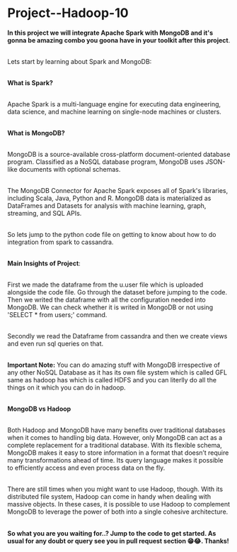# Project--Hadoop-10


<table>
  
**In this project we will integrate Apache Spark with MongoDB and it's gonna be amazing combo you goona have in your toolkit after this project**.<br></br>

Lets start by learning about Spark and MongoDB: <br></br>

**What is Spark?** <br></br>

Apache Spark is a multi-language engine for executing data engineering, data science, and machine learning on single-node machines or clusters.<br></br>

**What is MongoDB?** <br></br>

MongoDB is a source-available cross-platform document-oriented database program. Classified as a NoSQL database program, MongoDB uses JSON-like documents with optional schemas.<br></br>

The MongoDB Connector for Apache Spark exposes all of Spark's libraries, including Scala, Java, Python and R. MongoDB data is materialized as DataFrames and Datasets for analysis with machine learning, graph, streaming, and SQL APIs.<br></br>


So lets jump to the python code file on getting to know about how to do integration from spark to cassandra.<br></br>

**Main Insights of Project**:<br></br>

First we made the dataframe from the u.user file which is uploaded alongside the code file. Go through the dataset before jumping to the code. Then we writed the dataframe 
with all the configuration needed into MongoDB. We can check whether it is writed in MongoDB or not using 'SELECT * from users;' command.<br></br>

Secondly we read the Dataframe from cassandra and then we create views and even run sql queries on that.<br></br>

**Important Note:** You can do amazing stuff with MongoDB irrespective of any other NoSQL Database as it has its own file system which is called GFL same as hadoop has which is called HDFS and you can literlly do all the things on it which you can do in hadoop.<br></br>

**MongoDB vs Hadoop**<br></br>

Both Hadoop and MongoDB have many benefits over traditional databases when it comes to handling big data. However, only MongoDB can act as a complete replacement for a traditional database. With its flexible schema, MongoDB makes it easy to store information in a format that doesn’t require many transformations ahead of time. Its query language makes it possible to efficiently access and even process data on the fly.<br></br>

There are still times when you might want to use Hadoop, though. With its distributed file system, Hadoop can come in handy when dealing with massive objects. In these cases, it is possible to use Hadoop to complement MongoDB to leverage the power of both into a single cohesive architecture.

</table>


**So what you are you waiting for..? Jump to the code to get started. As usual for any doubt or query see you in pull request section 😁😂. Thanks!**





